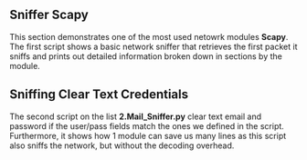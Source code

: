 ## Sniffer Scapy 

This section demonstrates one of the most used netowrk modules <b>Scapy</b>. The first script shows a basic network sniffer that retrieves the first packet it sniffs and 
prints out detailed information broken down in sections by the module.  

  
## Sniffing Clear Text Credentials

The second script on the list <b>2.Mail_Sniffer.py</b> clear text email and password if the user/pass fields match the ones we defined in the script. Furthermore, it shows 
how 1 module can save us many lines as this script also sniffs the network, but without the decoding overhead.
